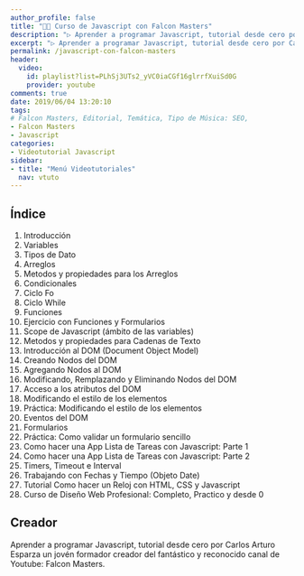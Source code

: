```yaml
---
author_profile: false
title: "👨‍🏫 Curso de Javascript con Falcon Masters"
description: "▷ Aprender a programar Javascript, tutorial desde cero por Carlos Arturo Esparza un jovén formador creador del reconocido canal de Youtube: Falcon Masters."
excerpt: "▷ Aprender a programar Javascript, tutorial desde cero por Carlos Arturo Esparza un jovén formador creador del reconocido canal de Youtube: Falcon Masters."
permalink: /javascript-con-falcon-masters
header:
  video:
    id: playlist?list=PLhSj3UTs2_yVC0iaCGf16glrrfXuiSd0G
    provider: youtube
comments: true
date: 2019/06/04 13:20:10
tags:
# Falcon Masters, Editorial, Temática, Tipo de Música: SEO, 
- Falcon Masters
- Javascript
categories:
- Videotutorial Javascript
sidebar:
- title: "Menú Videotutoriales"
  nav: vtuto
---
```


## Índice
1. Introducción
2. Variables
3. Tipos de Dato
4. Arreglos
5. Metodos y propiedades para los Arreglos
6. Condicionales
7. Ciclo Fo
8. Ciclo While
9. Funciones
10. Ejercicio con Funciones y Formularios
11. Scope de Javascript (ámbito de las variables)
12. Metodos y propiedades para Cadenas de Texto
13. Introducción al DOM (Document Object Model)
14. Creando Nodos del DOM
15. Agregando Nodos al DOM
16. Modificando, Remplazando y Eliminando Nodos del DOM
17. Acceso a los atributos del DOM
18. Modificando el estilo de los elementos
19. Práctica: Modificando el estilo de los elementos
20. Eventos del DOM
21. Formularios
22. Práctica: Como validar un formulario sencillo
23. Como hacer una App Lista de Tareas con Javascript: Parte 1
24. Como hacer una App Lista de Tareas con Javascript: Parte 2
25. Timers, Timeout e Interval
26. Trabajando con Fechas y Tiempo (Objeto Date)
27. Tutorial Como hacer un Reloj con HTML, CSS y Javascript
28. Curso de Diseño Web Profesional: Completo, Practico y desde 0

## Creador
Aprender a programar Javascript, tutorial desde cero por Carlos Arturo Esparza un jovén formador creador del fantástico y reconocido canal de Youtube: Falcon Masters.